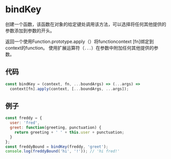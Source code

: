 # bindKey

创建一个函数，该函数在对象的给定键处调用该方法，可以选择将任何其他提供的参数添加到参数的开头。

返回一个使用Function.prototype.apply（）将functioncontext [fn]绑定到context的function。
使用扩展运算符（`...`）在参数中附加任何其他提供的参数。

## 代码

```js
const bindKey = (context, fn, ...boundArgs) => (...args) =>
  context[fn].apply(context, [...boundArgs, ...args]);
```

## 例子

```js
const freddy = {
  user: 'fred',
  greet: function(greeting, punctuation) {
    return greeting + ' ' + this.user + punctuation;
  }
};
const freddyBound = bindKey(freddy, 'greet');
console.log(freddyBound('hi', '!')); // 'hi fred!'
```
